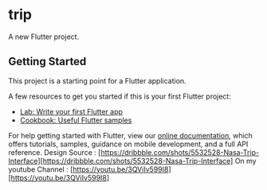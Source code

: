 # trip

A new Flutter project.

## Getting Started

This project is a starting point for a Flutter application.

A few resources to get you started if this is your first Flutter project:

- [Lab: Write your first Flutter app](https://flutter.dev/docs/get-started/codelab)
- [Cookbook: Useful Flutter samples](https://flutter.dev/docs/cookbook)

For help getting started with Flutter, view our
[online documentation](https://flutter.dev/docs), which offers tutorials,
samples, guidance on mobile development, and a full API reference.
Design Source : [https://dribbble.com/shots/5532528-Nasa-Trip-Interface][https://dribbble.com/shots/5532528-Nasa-Trip-Interface]
On my youtube Channel : [https://youtu.be/3QViIv599I8][https://youtu.be/3QViIv599I8]